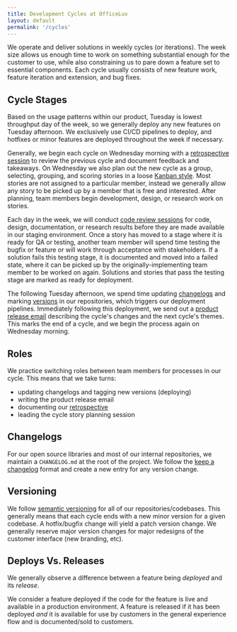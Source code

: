 ```yaml
---
title: Development Cycles at OfficeLuv
layout: default
permalink: '/cycles'
---
```


We operate and deliver solutions in weekly cycles (or iterations).
The week size allows us enough time to work on something substantial enough for the customer to use, while also constraining us to pare down a feature set to essential components.
Each cycle usually consists of new feature work, feature iteration and extension, and bug fixes.

## Cycle Stages

Based on the usage patterns within our product, Tuesday is lowest throughput day of the week, so we generally deploy any new features on Tuesday afternoon.
We exclusively use CI/CD pipelines to deploy, and hotfixes or minor features are deployed throughout the week if necessary.

Generally, we begin each cycle on Wednesday morning with a [retrospective session](/retrospectives) to review the previous cycle and document feedback and takeaways.
On Wednesday we also plan out the new cycle as a group, selecting, grouping, and scoring stories in a loose [Kanban style](https://en.m.wikipedia.org/wiki/Kanban).
Most stories are not assigned to a particular member, instead we generally allow any story to be picked up by a member that is free and interested.
After planning, team members begin development, design, or research work on stories.

Each day in the week, we will conduct [code review sessions](/code-review) for code, design, documentation, or research results before they are made available in our staging environment.
Once a story has moved to a stage where it is ready for QA or testing, another team member will spend time testing the bugfix or feature or will work through acceptance with stakeholders.
If a solution fails this testing stage, it is documented and moved into a failed state, where it can be picked up by the originally-implementing team member to be worked on again.
Solutions and stories that pass the testing stage are marked as ready for deployment.

The following Tuesday afternoon, we spend time updating [changelogs](#changelogs) and marking [versions](#versioning) in our repositories, which triggers our deployment pipelines.
Immediately following this deployment, we send out a [product release email](https://www.joshbeckman.org/2020/05/24/writing-great-product-release-emails/) describing the cycle's changes and the next cycle's themes.
This marks the end of a cycle, and we begin the process again on Wednesday morning.

## Roles

We practice switching roles between team members for processes in our cycle.
This means that we take turns:
- updating changelogs and tagging new versions (deploying)
- writing the product release email
- documenting our [retrospective](/retrospectives)
- leading the cycle story planning session

## Changelogs

For our open source libraries and most of our internal repositories, we maintain a `CHANGELOG.md` at the root of the project.
We follow the [keep a changelog](https://keepachangelog.com/en/1.0.0/) format and create a new entry for any version change.

## Versioning

We follow [semantic versioning](https://semver.org/spec/v2.0.0.html) for all of our repositories/codebases.
This generally means that each cycle ends with a new minor version for a given codebase.
A hotfix/bugfix change will yield a patch version change.
We generally reserve major version changes for major redesigns of the customer interface (new branding, etc).

## Deploys Vs. Releases

We generally observe a difference between a feature being _deployed_ and its _release_.

We consider a feature deployed if the code for the feature is live and available in a production environment.
A feature is released if it has been deployed _and_ it is available for use by customers in the general experience flow and is documented/sold to customers.
